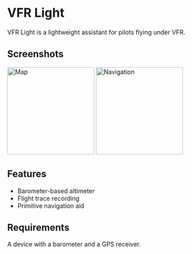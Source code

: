 # VFR Light

VFR Light is a lightweight assistant for pilots flying under VFR.

## Screenshots

<img src="https://github.com/CaramelDunes/vfr_light/raw/readme/screenshots/map.png" width="200" alt="Map"> <img src="https://github.com/CaramelDunes/vfr_light/raw/readme/screenshots/navigation.png" width="200" alt="Navigation"> 

## Features

 - Barometer-based altimeter
 - Flight trace recording
 - Primitive navigation aid
 
## Requirements

A device with a barometer and a GPS receiver.